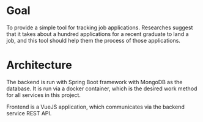 # Goal

To provide a simple tool for tracking job applications. Researches suggest that it takes about a hundred applications for a recent graduate to land a job, and this tool should help them the process of those applications.

# Architecture

The backend is run with Spring Boot framework with MongoDB as the database. It is run via a docker container, which is the desired work method for all services in this project.

Frontend is a VueJS application, which communicates via the backend service REST API. 
